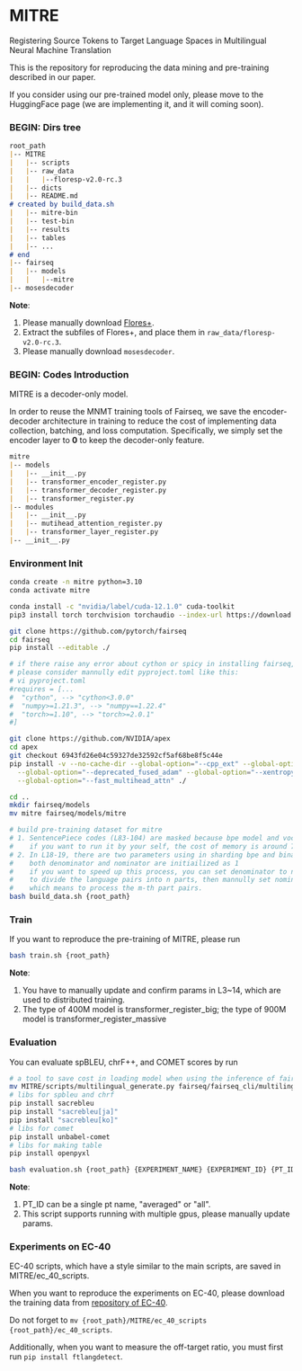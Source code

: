 # MITRE

Registering Source Tokens to Target Language Spaces in Multilingual Neural Machine Translation

This is the repository for reproducing the data mining and pre-training described in our paper.

If you consider using our pre-trained model only, please move to the HuggingFace page (we are implementing it, and it will coming soon). 

### BEGIN: Dirs tree

```markdown
root_path
|-- MITRE
|   |-- scripts
|   |-- raw_data
|   |   |--floresp-v2.0-rc.3
|   |-- dicts
|   |-- README.md
# created by build_data.sh
|   |-- mitre-bin
|   |-- test-bin
|   |-- results
|   |-- tables
|   |-- ...
# end
|-- fairseq
|   |-- models
|   |   |--mitre
|-- mosesdecoder
```

**Note**:  
1. Please manually download [Flores+](https://github.com/openlanguagedata/flores/tags/v2.0-rc.3). 
2. Extract the subfiles of Flores+, and place them in `raw_data/floresp-v2.0-rc.3`.
3. Please manually download `mosesdecoder`.

### BEGIN: Codes Introduction

MITRE is a decoder-only model.

In order to reuse the MNMT training tools of Fairseq, 
we save the encoder-decoder architecture in training to reduce the cost of implementing data collection, batching, and loss computation.
Specifically, we simply set the encoder layer to **0** to keep the decoder-only feature.

```markdown
mitre
|-- models
|   |-- __init__.py
|   |-- transformer_encoder_register.py
|   |-- transformer_decoder_register.py
|   |-- transformer_register.py
|-- modules
|   |-- __init__.py
|   |-- mutihead_attention_register.py
|   |-- transformer_layer_register.py
|-- __init__.py
```

### Environment Init

```bash
conda create -n mitre python=3.10
conda activate mitre

conda install -c "nvidia/label/cuda-12.1.0" cuda-toolkit
pip3 install torch torchvision torchaudio --index-url https://download.pytorch.org/whl/cu121

git clone https://github.com/pytorch/fairseq
cd fairseq
pip install --editable ./

# if there raise any error about cython or spicy in installing fairseq, 
# please consider mannully edit pyproject.toml like this:
# vi pyproject.toml
#requires = [...
#  "cython", --> "cython<3.0.0"
#  "numpy>=1.21.3", --> "numpy==1.22.4"
#  "torch>=1.10", --> "torch>=2.0.1"
#]

git clone https://github.com/NVIDIA/apex
cd apex
git checkout 6943fd26e04c59327de32592cf5af68be8f5c44e
pip install -v --no-cache-dir --global-option="--cpp_ext" --global-option="--cuda_ext" \
  --global-option="--deprecated_fused_adam" --global-option="--xentropy" \
  --global-option="--fast_multihead_attn" ./

cd ..
mkdir fairseq/models
mv mitre fairseq/models/mitre

# build pre-training dataset for mitre
# 1. SentencePiece codes (L83-104) are masked because bpe model and vocab are provided.
#    if you want to run it by your self, the cost of memory is around 700G
# 2. In L18-19, there are two parameters using in sharding bpe and binarizing data
#    both denominator and nominator are initiailized as 1
#    if you want to speed up this process, you can set denominator to n
#    to divide the language pairs into n parts, then mannully set nominator to m,
#    which means to process the m-th part pairs.
bash build_data.sh {root_path}
```

### Train

If you want to reproduce the pre-training of MITRE, please run
```bash
bash train.sh {root_path}
```
**Note**:  
1. You have to manually update and confirm params in L3~14, which are used to distributed training.  
2. The type of 400M model is transformer_register_big; the type of 900M model is transformer_register_massive


### Evaluation

You can evaluate spBLEU, chrF++, and COMET scores by run
```bash
# a tool to save cost in loading model when using the inference of fairseq.
mv MITRE/scripts/multilingual_generate.py fairseq/fairseq_cli/multilingual_generate.py
# libs for spbleu and chrf
pip install sacrebleu
pip install "sacrebleu[ja]"
pip install "sacrebleu[ko]"
# libs for comet
pip install unbabel-comet
# libs for making table
pip install openpyxl

bash evaluation.sh {root_path} {EXPERIMENT_NAME} {EXPERIMENT_ID} {PT_ID}
```
**Note**:  
1. PT_ID can be a single pt name, "averaged" or "all".
2. This script supports running with multiple gpus, please manually update params.

### Experiments on EC-40

EC-40 scripts, which have a style similar to the main scripts, are saved in MITRE/ec_40_scripts.

When you want to reproduce the experiments on EC-40, please download the training data from [repository of EC-40](https://github.com/Smu-Tan/ZS-NMT-Variations/tree/main).

Do not forget to `mv {root_path}/MITRE/ec_40_scripts {root_path}/ec_40_scripts`.

Additionally, when you want to measure the off-target ratio, you must first run `pip install ftlangdetect`.
